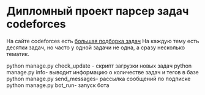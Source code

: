 # Дипломный проект парсер задач  codeforces
На сайте codeforces есть [большая подборка задач](https://codeforces.com/problemset?order=BY_SOLVED_DESC) На каждую тему есть десятки задач, но часто у одной задачи не одна, а сразу несколько тематик.

python manage.py check_update - скрипт загрузки новых задач
python manage.py info- выводит информацию о количестве задач и тегов в базе
python manage.py send_messages- рассылка сообщений по подписке
python manage.py bot_run- запуск бота
